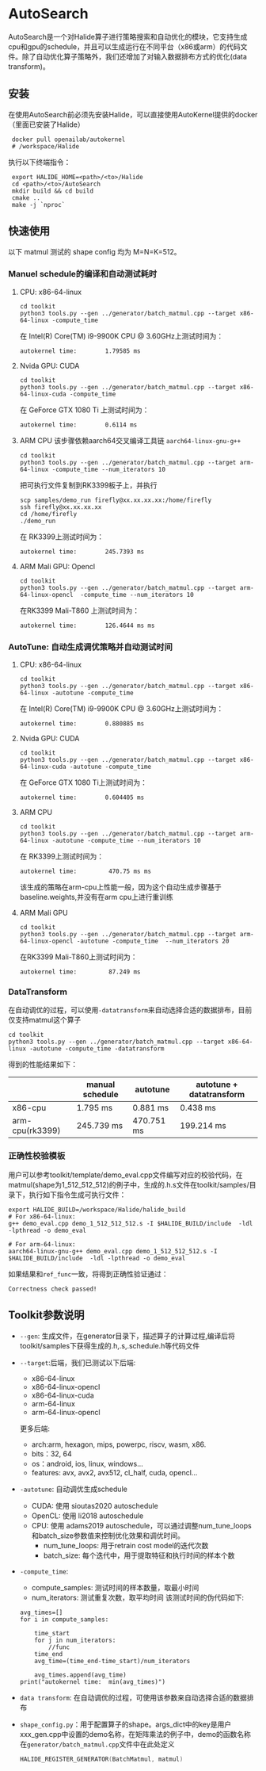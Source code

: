 # AutoSearch

AutoSearch是一个对Halide算子进行策略搜索和自动优化的模块，它支持生成cpu和gpu的schedule，并且可以生成运行在不同平台（x86或arm）的代码文件。除了自动优化算子策略外，我们还增加了对输入数据排布方式的优化(data transform)。

## 安装

在使用AutoSearch前必须先安装Halide，可以直接使用AutoKernel提供的docker（里面已安装了Halide）
```shell
 docker pull openailab/autokernel
 # /workspace/Halide
```
执行以下终端指令：

```shell
 export HALIDE_HOME=<path>/<to>/Halide
 cd <path>/<to>/AutoSearch
 mkdir build && cd build
 cmake ..
 make -j `nproc`
```

## 快速使用
以下 matmul 测试的 shape config 均为 M=N=K=512。

### Manuel schedule的编译和自动测试耗时
1. CPU: x86-64-linux 
    ```shell
    cd toolkit
    python3 tools.py --gen ../generator/batch_matmul.cpp --target x86-64-linux -compute_time
    ```
    在 Intel(R) Core(TM) i9-9900K CPU @ 3.60GHz上测试时间为：
    ```
    autokernel time:        1.79585 ms
    ```
2. Nvida GPU: CUDA
    ```shell
    cd toolkit
    python3 tools.py --gen ../generator/batch_matmul.cpp --target x86-64-linux-cuda -compute_time
    ```
    在 GeForce GTX 1080 Ti 上测试时间为：
    ```
    autokernel time:        0.6114 ms
    ```
3. ARM CPU
    该步骤依赖aarch64交叉编译工具链 `aarch64-linux-gnu-g++`
    ```shell
    cd toolkit
    python3 tools.py --gen ../generator/batch_matmul.cpp --target arm-64-linux -compute_time --num_iterators 10
    ```
    把可执行文件复制到RK3399板子上，并执行
    ```
    scp samples/demo_run firefly@xx.xx.xx.xx:/home/firefly
    ssh firefly@xx.xx.xx.xx
    cd /home/firefly
    ./demo_run
    ```
    在 RK3399上测试时间为：
    ```
    autokernel time:        245.7393 ms
    ```
4. ARM Mali GPU: Opencl
    ```shell
    cd toolkit
    python3 tools.py --gen ../generator/batch_matmul.cpp --target arm-64-linux-opencl  -compute_time --num_iterators 10
    ```

    在RK3399 Mali-T860 上测试时间为：
    ```
    autokernel time:        126.4644 ms ms
    ```

### AutoTune: 自动生成调优策略并自动测试时间
1. CPU: x86-64-linux 
    ```shell
    cd toolkit
    python3 tools.py --gen ../generator/batch_matmul.cpp --target x86-64-linux -autotune -compute_time
    ```
    在 Intel(R) Core(TM) i9-9900K CPU @ 3.60GHz上测试时间为：
    ```
    autokernel time:        0.880885 ms
    ```
2. Nvida GPU: CUDA
    ```shell
    cd toolkit
    python3 tools.py --gen ../generator/batch_matmul.cpp --target x86-64-linux-cuda -autotune -compute_time
    ```
    在 GeForce GTX 1080 Ti上测试时间为：
    ```
    autokernel time:        0.604405 ms
    ```
3. ARM CPU
    ```shell
    cd toolkit
    python3 tools.py --gen ../generator/batch_matmul.cpp --target arm-64-linux -autotune -compute_time --num_iterators 10
    ```
    在 RK3399上测试时间为：
    ```
    autokernel time:         470.75 ms ms
    ```
    该生成的策略在arm-cpu上性能一般，因为这个自动生成步骤基于baseline.weights,并没有在arm cpu上进行重训练

4. ARM Mali GPU
    ```shell
    cd toolkit
    python3 tools.py --gen ../generator/batch_matmul.cpp --target arm-64-linux-opencl -autotune -compute_time  --num_iterators 20
    ```
    在RK3399 Mali-T860上测试时间为：
    ```
    autokernel time:         87.249 ms
    ```
### DataTransform
在自动调优的过程，可以使用`-datatransform`来自动选择合适的数据排布，目前仅支持matmul这个算子

```shell
cd toolkit
python3 tools.py --gen ../generator/batch_matmul.cpp --target x86-64-linux -autotune -compute_time -datatransform
```
得到的性能结果如下：

|     | manual schedule | autotune | autotune + datatransform | 
|-----|-----------------|----------|--------------------    |
| x86-cpu | 1.795 ms      |0.881 ms  |  0.438 ms  | |
| arm-cpu(rk3399) | 245.739 ms    | 470.751 ms   | 199.214 ms | |

### 正确性校验模板
用户可以参考toolkit/template/demo_eval.cpp文件编写对应的校验代码，在matmul(shape为1_512_512_512)的例子中，生成的.h.s文件在toolkit/samples/目录下，执行如下指令生成可执行文件：
```shell
export HALIDE_BUILD=/workspace/Halide/halide_build
# For x86-64-linux:
g++ demo_eval.cpp demo_1_512_512_512.s -I $HALIDE_BUILD/include  -ldl -lpthread -o demo_eval

# For arm-64-linux:
aarch64-linux-gnu-g++ demo_eval.cpp demo_1_512_512_512.s -I $HALIDE_BUILD/include  -ldl -lpthread -o demo_eval
```
如果结果和`ref_func`一致，将得到正确性验证通过：
```
Correctness check passed!
```

## Toolkit参数说明
- `--gen`: 生成文件，在generator目录下，描述算子的计算过程,编译后将toolkit/samples下获得生成的.h,.s,.schedule.h等代码文件
- `--target`:后端，我们已测试以下后端:
    - x86-64-linux
    - x86-64-linux-opencl
    - x86-64-linux-cuda
    - arm-64-linux
    - arm-64-linux-opencl

    更多后端:
    - arch:arm, hexagon, mips, powerpc, riscv, wasm, x86.
    - bits：32, 64
    - os：android, ios, linux, windows...
    - features: avx, avx2, avx512, cl_half, cuda, opencl...
- `-autotune`: 自动调优生成schedule
    - CUDA: 使用 sioutas2020 autoschedule
    - OpenCL: 使用 li2018 autoschedule
    - CPU: 使用 adams2019 autoschedule，可以通过调整num_tune_loops和batch_size参数值来控制优化效果和调优时间。
        - num_tune_loops: 用于retrain cost model的迭代次数
        - batch_size: 每个迭代中，用于提取特征和执行时间的样本个数

- `-compute_time`:
    - compute_samples: 测试时间的样本数量，取最小时间
    - num_iterators: 测试重复次数，取平均时间
    该测试时间的伪代码如下:
    ```
    avg_times=[]
    for i in compute_samples:

        time_start
        for j in num_iterators:
            //func
        time_end
        avg_time=(time_end-time_start)/num_iterators

        avg_times.append(avg_time)
    print("autokernel time:  min(avg_times)")
    ```
- `data transform`: 在自动调优的过程，可使用该参数来自动选择合适的数据排布
- `shape_config.py`：用于配置算子的shape。args_dict中的key是用户xxx_gen.cpp中设置的demo名称，在矩阵乘法的例子中，demo的函数名称在`generator/batch_matmul.cpp`文件中在此处定义
    ```c++
    HALIDE_REGISTER_GENERATOR(BatchMatmul, matmul)
    ```


